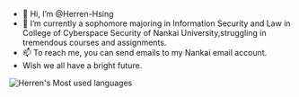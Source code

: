 - 👋 Hi, I’m @Herren-Hsing
- 🌱 I’m currently a sophomore majoring in Information Security and Law in  College of Cyberspace Security of Nankai University,struggling in tremendous courses and assignments.
- 📫 To reach me, you can send emails to my Nankai email account. 
- Wish we all have a bright future.

![Herren's Most used languages](https://github-readme-stats.vercel.app/api/top-langs?username=Herren-Hsing&show_icons=true&count_private=true&theme=gotham)

<!---
Herren-Hsing/Herren-Hsing is a ✨ special ✨ repository because its `README.md` (this file) appears on your GitHub profile.
You can click the Preview link to take a look at your changes.
--->
